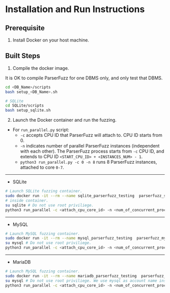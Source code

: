 # Installation and Run Instructions

## Prerequisite

1. Install Docker on your host machine. 

## Built Steps

1. Compile the docker image. 

It is OK to compile ParserFuzz for one DBMS only, and only test that DBMS. 

```bash
cd <DB_Name>/scripts
bash setup_<DB_Name>.sh

# SQLite
cd SQLite/scripts
bash setup_sqlite.sh
```

2. Launch the Docker container and run the fuzzing. 

- For `run_parallel.py` script:
    - `-c` accepts CPU ID that ParserFuzz will attach to. CPU ID starts from 0. 
    - `-n` indicates number of parallel ParserFuzz instances (independent with each other). The ParserFuzz process starts from `-c` CPU ID, and extends to CPU ID `<START_CPU_ID> + <INSTANCES_NUM> - 1`.
    - `python3 run_parallel.py -c 0 -n 8` runs 8 ParserFuzz instances, attached to core `0-7`. 
    
---------------------------

- SQLite
```bash
# Launch SQLite fuzzing container. 
sudo docker run -it --rm --name sqlite_parserfuzz_testing  parserfuzz_sqlite /bin/bash
# inside container. 
su sqlite # Do not use root priviliege. 
python3 run_parallel -c <attach_cpu_core_id> -n <num_of_concurrent_process>
```

---------------------------

- MySQL 
```bash
# Launch MySQL fuzzing container. 
sudo docker run -it --rm --name mysql_parserfuzz_testing  parserfuzz_mysql /bin/bash
su mysql # Do not use root priviliege. 
python3 run_parallel -c <attach_cpu_core_id> -n <num_of_concurrent_process>
```

---------------------------

- MariaDB 
```bash
# Launch MySQL fuzzing container. 
sudo docker run -it --rm --name mariadb_parserfuzz_testing  parserfuzz_mariadb /bin/bash
su mysql # Do not use root priviliege. We use mysql as account name instead of mariadb. 
python3 run_parallel -c <attach_cpu_core_id> -n <num_of_concurrent_process>
```